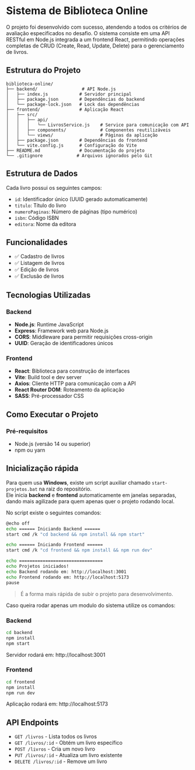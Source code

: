 # Sistema de Biblioteca Online

O projeto foi desenvolvido com sucesso, atendendo a todos os critérios de avaliação especificados no desafio. O sistema consiste em uma API RESTful em Node.js integrada a um frontend React, permitindo operações completas de CRUD (Create, Read, Update, Delete) para o gerenciamento de livros.

## Estrutura do Projeto
```
biblioteca-online/
├── backend/                 # API Node.js
│   ├── index.js            # Servidor principal
│   ├── package.json        # Dependências do backend
│   └── package-lock.json   # Lock das dependências
├── frontend/               # Aplicação React
│   ├── src/
│   │   ├── api/
│   │   │   └── LivrosService.js    # Service para comunicação com API
│   │   ├── components/             # Componentes reutilizáveis
│   │   └── views/                  # Páginas da aplicação
│   ├── package.json        # Dependências do frontend
│   └── vite.config.js      # Configuração do Vite
├── README.md               # Documentação do projeto
└── .gitignore             # Arquivos ignorados pelo Git
```

## Estrutura de Dados

Cada livro possui os seguintes campos:
- `id`: Identificador único (UUID gerado automaticamente)
- `titulo`: Título do livro
- `numeroPaginas`: Número de páginas (tipo numérico)
- `isbn`: Código ISBN
- `editora`: Nome da editora

## Funcionalidades

- ✅ Cadastro de livros
- ✅ Listagem de livros
- ✅ Edição de livros
- ✅ Exclusão de livros

## Tecnologias Utilizadas

### Backend
- **Node.js**: Runtime JavaScript
- **Express**: Framework web para Node.js
- **CORS**: Middleware para permitir requisições cross-origin
- **UUID**: Geração de identificadores únicos

### Frontend
- **React**: Biblioteca para construção de interfaces
- **Vite**: Build tool e dev server
- **Axios**: Cliente HTTP para comunicação com a API
- **React Router DOM**: Roteamento da aplicação
- **SASS**: Pré-processador CSS

## Como Executar o Projeto

### Pré-requisitos
- Node.js (versão 14 ou superior)
- npm ou yarn

## Inicialização rápida

Para quem usa **Windows**, existe um script auxiliar chamado `start-projetos.bat` na raiz do repositório.  
Ele inicia **backend** e **frontend** automaticamente em janelas separadas, dando mais agilizade para quem apenas quer o projeto rodando local.

No script existe o seguintes comandos:
```bash
@echo off
echo ====== Iniciando Backend ======
start cmd /k "cd backend && npm install && npm start"

echo ====== Iniciando Frontend ======
start cmd /k "cd frontend && npm install && npm run dev"

echo ================================
echo Projetos iniciados!
echo Backend rodando em: http://localhost:3001
echo Frontend rodando em: http://localhost:5173
pause
```

> É a forma mais rápida de subir o projeto para desenvolvimento.

Caso queira rodar apenas um modulo do sistema utilize os comandos:

### Backend
```bash
cd backend
npm install
npm start
```
Servidor rodará em: http://localhost:3001

### Frontend
```bash
cd frontend
npm install
npm run dev
```
Aplicação rodará em: http://localhost:5173

## API Endpoints

- `GET /livros` - Lista todos os livros
- `GET /livros/:id` - Obtém um livro específico
- `POST /livros` - Cria um novo livro
- `PUT /livros/:id` - Atualiza um livro existente
- `DELETE /livros/:id` - Remove um livro
